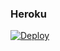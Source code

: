 ### Heroku
[![Deploy](https://www.herokucdn.com/deploy/button.svg)](https://heroku.com/deploy?template=https://github.com/BigSmokeCuba/NuevoBot)
